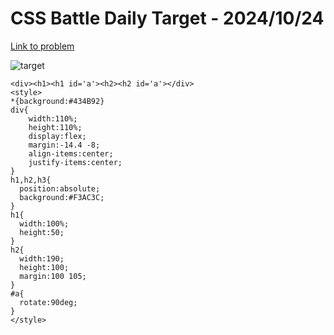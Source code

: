 # CSS Battle Daily Target - 2024/10/24

[Link to problem](https://cssbattle.dev/play/eqm6iJjO6KGCtiDfItnT)

![target](https://firebasestorage.googleapis.com/v0/b/cssbattleapp.appspot.com/o/user%2Fe6YbeBahWNPT7VpE2rE2p85byxa2%2Ftargets%2Ftarget_3LK5XZf.png?alt=media)



```
<div><h1><h1 id='a'><h2><h2 id='a'></div>
<style>
*{background:#434B92}
div{
    width:110%;
    height:110%;
    display:flex;
    margin:-14.4 -8;
    align-items:center;
    justify-items:center;
}
h1,h2,h3{
  position:absolute;
  background:#F3AC3C;
}
h1{
  width:100%;
  height:50;
}
h2{
  width:190;
  height:100;
  margin:100 105;
}
#a{
  rotate:90deg;
}
</style>
```